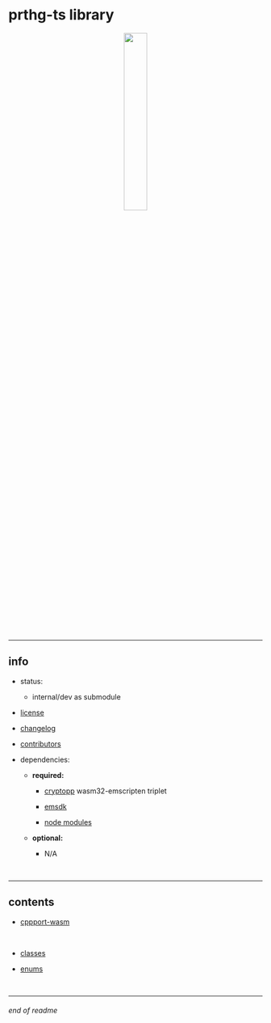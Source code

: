 # prthg-ts library

<div style="text-align: center;" align="center">
    <img
        src=./docs/assets/prthg-ts-color-transparent.png
        style="display: block;width: 30%;margin-left: auto;margin-right: auto;"
    />
</div>

<br>

---

## info

- status:
    - internal/dev as submodule

- [license](./LICENSE.md)

- [changelog](./CHANGELOG.md)

- [contributors](./CONTRIBUTORS.md)

- dependencies:
    - __required:__
        - [cryptopp](https://github.com/weidai11/cryptopp) wasm32-emscripten triplet

        - [emsdk](https://github.com/emscripten-core/emsdk)

        - [node modules](./package.json)

    - __optional:__
        - N/A

<br>

---

## contents

- [cppport-wasm](./docs/cppport-wasm-EN.md)

<br>

- [classes](https://github.com/prothegee/prthg-ts/tree/main/src/prthgts/classes)

- [enums](https://github.com/prothegee/prthg-ts/tree/main/src/prthgts/enums)

<!-- - [interfaces](https://github.com/prothegee/prthg-ts/tree/main/src/prthgts/interfaces) -->

<!-- - [types](https://github.com/prothegee/prthg-ts/tree/main/src/prthgts/types) -->

<br>

---

###### end of readme